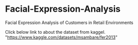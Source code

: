 # Facial-Expression-Analysis
Facial Expression Analysis of Customers in Retail Environments


Click below link to about the dataset from kaggel.
"https://www.kaggle.com/datasets/msambare/fer2013"
